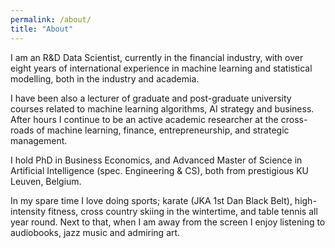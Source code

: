 ```yaml
---
permalink: /about/
title: "About"
---
```


I am an R&D Data Scientist, currently in the financial industry, with over eight years of international experience in machine learning and statistical modelling, both in the industry and academia. 

I have been also a lecturer of graduate and post-graduate university courses related to machine learning algorithms, AI strategy and business. After hours I continue to be an active academic researcher at the cross-roads of machine learning, finance, entrepreneurship, and strategic management. 

I hold PhD in Business Economics, and Advanced Master of Science in Artificial Intelligence (spec. Engineering & CS), both from prestigious KU Leuven, Belgium. 

In my spare time I love doing sports; karate (JKA 1st Dan Black Belt), high-intensity fitness, cross country skiing in the wintertime, and table tennis all year round. Next to that, when I am away from the screen I enjoy listening to audiobooks, jazz music and admiring art.

